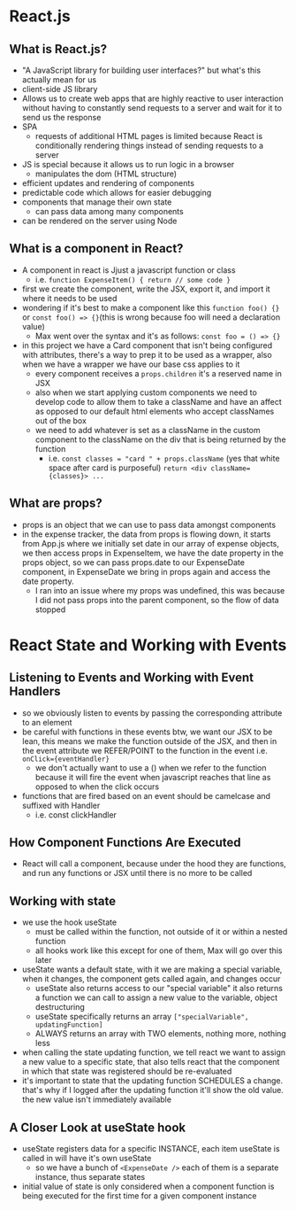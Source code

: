 # React.js

## What is React.js?

- "A JavaScript library for building user interfaces?" but what's this actually mean for us
- client-side JS library
- Allows us to create web apps that are highly reactive to user interaction without having to constantly send requests to a server and wait for it to send us the response
- SPA
  - requests of additional HTML pages is limited because React is conditionally rendering things instead of sending requests to a server
- JS is special because it allows us to run logic in a browser
  - manipulates the dom (HTML structure)
- efficient updates and rendering of components
- predictable code which allows for easier debugging
- components that manage their own state
  - can pass data among many components
- can be rendered on the server using Node

## What is a component in React?

- A component in react is Jjust a javascript function or class
  - i.e. `function ExpenseItem() { return // some code }`
- first we create the component, write the JSX, export it, and import it where it needs to be used
- wondering if it's best to make a component like this `function foo() {}` or `const foo() => {}`(this is wrong because foo will need a declaration value)
  - Max went over the syntax and it's as follows: `const foo = () => {}`
- in this project we have a Card component that isn't being configured with attributes, there's a way to prep it to be used as a wrapper, also when we have a wrapper we
  have our base css applies to it
  - every component receives a `props.children` it's a reserved name in JSX
  - also when we start applying custom components we need to develop code to allow them to take a className and have an affect as opposed to our default html elements who accept classNames out of the box
  - we need to add whatever is set as a className in the custom component to the className on the div that is being returned by the function
    - i.e. `const classes = "card " + props.className` (yes that white space after card is purposeful) `return <div className={classes}> ...`

## What are props?

- props is an object that we can use to pass data amongst components
- in the expense tracker, the data from props is flowing down, it starts from App.js where we initially set date in our array of expense objects,
  we then access props in ExpenseItem, we have the date property in the props object, so we can pass props.date to our ExpenseDate component, in
  ExpenseDate we bring in props again and access the date property.
  - I ran into an issue where my props was undefined, this was because I did not pass props into the parent component, so the flow of data stopped

# React State and Working with Events

## Listening to Events and Working with Event Handlers

- so we obviously listen to events by passing the corresponding attribute to an element
- be careful with functions in these events btw, we want our JSX to be lean, this means we make the function outside of the JSX, and then in the event attribute
  we REFER/POINT to the function in the event i.e. `onClick={eventHandler}`
  - we don't actually want to use a () when we refer to the function because it will fire the event when javascript reaches that line as opposed to when the click occurs
- functions that are fired based on an event should be camelcase and suffixed with Handler
  - i.e. const clickHandler

## How Component Functions Are Executed

- React will call a component, because under the hood they are functions, and run any functions or JSX until there is no more to be called

## Working with state

- we use the hook useState
  - must be called within the function, not outside of it or within a nested function
  - all hooks work like this except for one of them, Max will go over this later
- useState wants a default state, with it we are making a special variable, when it changes, the component gets called again, and changes occur
  - useState also returns access to our "special variable" it also returns a function we can call to assign a new value to the variable, object destructuring
  - useState specifically returns an array `["specialVariable", updatingFunction]`
  - ALWAYS returns an array with TWO elements, nothing more, nothing less
- when calling the state updating function, we tell react we want to assign a new value to a specific state, that also tells react that the component in which
  that state was registered should be re-evaluated
- it's important to state that the updating function SCHEDULES a change. that's why if I logged after the updating function it'll show the old value. the new value
  isn't immediately available

## A Closer Look at useState hook

- useState registers data for a specific INSTANCE, each item useState is called in will have it's own useState
  - so we have a bunch of `<ExpenseDate />` each of them is a separate instance, thus separate states
- initial value of state is only considered when a component function is being executed for the first time for a given component instance
